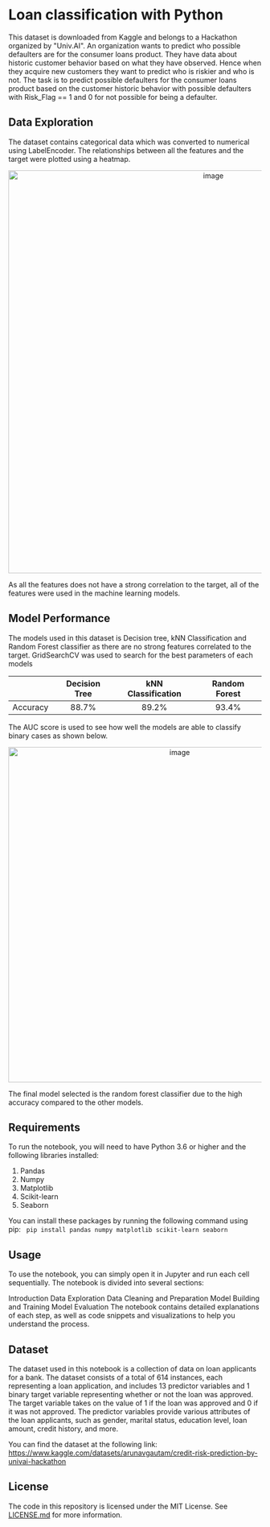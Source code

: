 # Loan classification with Python

This dataset is downloaded from Kaggle and belongs to a Hackathon organized by "Univ.AI". An organization wants to predict who possible defaulters are for the consumer loans product. They have data about historic customer behavior based on what they have observed. Hence when they acquire new customers they want to predict who is riskier and who is not. The task is to predict possible defaulters for the consumer loans product based on the customer historic behavior with possible defaulters with Risk_Flag == 1 and 0 for not possible for being a defaulter.

## Data Exploration
The dataset contains categorical data which was converted to numerical using LabelEncoder. The relationships between all the features and the target were plotted using a heatmap.

<p align="center">
<img width="800" alt="image" src="https://user-images.githubusercontent.com/85885666/233009809-8488ee00-ccf0-48f3-a5b9-dec42ef4f5e3.png">
</p>
As all the features does not have a strong correlation to the target, all of the features were used in the machine learning models.


## Model Performance
The models used in this dataset is Decision tree, kNN Classification and Random Forest classifier as there are no strong features correlated to the target.
GridSearchCV was used to search for the best parameters of each models 

|                | Decision Tree | kNN Classification | Random Forest | 
|:--------------:|:-------------------:|:------------------:|:----------:|
|    Accuracy    |         88.7%         |         89.2%        |     93.4%    |

The AUC score is used to see how well the models are able to classify binary cases as shown below.
  
<p align="center">
<img width="666" alt="image" src="https://user-images.githubusercontent.com/85885666/233018459-0c68add1-25d8-424c-a3e7-ea33c909e90e.png">
</p>
  
  
The final model selected is the random forest classifier due to the high accuracy compared to the other models.


## Requirements
To run the notebook, you will need to have Python 3.6 or higher and the following libraries installed:

<ol>
  <li>Pandas</li>
  <li>Numpy</li>
  <li>Matplotlib</li>
  <li>Scikit-learn</li>
  <li>Seaborn</li>
</ol>

You can install these packages by running the following command using pip:
<code>
pip install pandas numpy matplotlib scikit-learn seaborn
</code>

## Usage
To use the notebook, you can simply open it in Jupyter and run each cell sequentially. The notebook is divided into several sections:

Introduction
Data Exploration
Data Cleaning and Preparation
Model Building and Training
Model Evaluation
The notebook contains detailed explanations of each step, as well as code snippets and visualizations to help you understand the process.

## Dataset
The dataset used in this notebook is a collection of data on loan applicants for a bank. The dataset consists of a total of 614 instances, each representing a loan application, and includes 13 predictor variables and 1 binary target variable representing whether or not the loan was approved. The target variable takes on the value of 1 if the loan was approved and 0 if it was not approved. The predictor variables provide various attributes of the loan applicants, such as gender, marital status, education level, loan amount, credit history, and more.

You can find the dataset at the following link: https://www.kaggle.com/datasets/arunavgautam/credit-risk-prediction-by-univai-hackathon

## License
The code in this repository is licensed under the MIT License. See [LICENSE.md](LICENSE.md) for more information.
